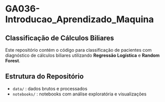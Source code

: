 # GA036-Introducao_Aprendizado_Maquina

## Classificação de Cálculos Biliares

Este repositório contém o código para classificação de pacientes com diagnóstico de cálculos biliares utilizando **Regressão Logística** e **Random Forest**.

## Estrutura do Repositório

- `data/` : dados brutos e processados
- `notebooks/` : notebooks com análise exploratória e visualizações
